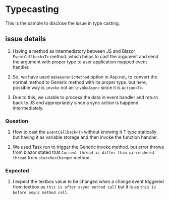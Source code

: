 # Typecasting
This is the sample to disclose the issue in type casting.

## issue details

1. Having a method as intermediatory between JS and Blazor `EventCallback<T>` method. which helps to cast the argument and send the argument with proper type to user application mapped event handler. 

2. So, we have used `makeGenericMethod` option in Asp.net, to convert the normal method to Generic method with its proper type. but here, possible way is `invoke` not an `invokeAsync` since it is `Action<T>`. 

3. Due to this, we unable to process the data in event handler and return back to JS end appropriately since a sync action is happend intermediately. 

### Question

1. How to cast the `EventCallback<T>` without knowing it T type statically but having it as variable storage and then invoke the function handler. 

2. We used Task run to trigger the Generic invoke method. but error throws from blazor stated that `Current thread is differ than ui-rendered thread` from `stateHasChanged` method. 


### Expected

1. I expect the textbox value to be changed when a change event triggered from textbox as `this is after async method call` but it is as `this is before async method call`.


